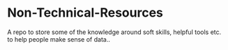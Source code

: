 # Non-Technical-Resources
A repo to store some of the knowledge around soft skills, helpful tools etc. to help people make sense of data.. 
